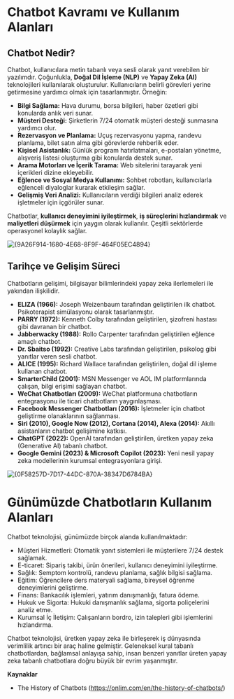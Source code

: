 # Chatbot Kavramı ve Kullanım Alanları

## Chatbot Nedir?

Chatbot, kullanıcılara metin tabanlı veya sesli olarak yanıt verebilen bir yazılımdır. Çoğunlukla, **Doğal Dil İşleme (NLP)** ve **Yapay Zeka (AI)** teknolojileri kullanılarak oluşturulur. Kullanıcıların belirli görevleri yerine getirmesine yardımcı olmak için tasarlanmıştır. Örneğin:

* **Bilgi Sağlama:** Hava durumu, borsa bilgileri, haber özetleri gibi konularda anlık veri sunar.
* **Müşteri Desteği:** Şirketlerin 7/24 otomatik müşteri desteği sunmasına yardımcı olur.
* **Rezervasyon ve Planlama:** Uçuş rezervasyonu yapma, randevu planlama, bilet satın alma gibi görevlerde rehberlik eder.
* **Kişisel Asistanlık:** Günlük program hatırlatmaları, e-postaları yönetme, alışveriş listesi oluşturma gibi konularda destek sunar.
* **Arama Motorları ve İçerik Tarama:** Web sitelerini tarayarak yeni içerikleri dizine ekleyebilir.
* **Eğlence ve Sosyal Medya Kullanımı:** Sohbet robotları, kullanıcılarla eğlenceli diyaloglar kurarak etkileşim sağlar.
* **Gelişmiş Veri Analizi:** Kullanıcıların verdiği bilgileri analiz ederek işletmeler için içgörüler sunar.

Chatbotlar, **kullanıcı deneyimini iyileştirmek**, **iş süreçlerini hızlandırmak** ve **maliyetleri düşürmek** için yaygın olarak kullanılır. Çeşitli sektörlerde operasyonel kolaylık sağlar.

![{9A26F914-1680-4E68-8F9F-464F05EC4894}](https://github.com/user-attachments/assets/d6f59b3b-515b-4c01-866b-32ce0ae3f574)



## Tarihçe ve Gelişim Süreci
Chatbotların gelişimi, bilgisayar bilimlerindeki yapay zeka ilerlemeleri ile yakından ilişkilidir. 

* **ELIZA (1966):** Joseph Weizenbaum tarafından geliştirilen ilk chatbot. Psikoterapist simülasyonu olarak tasarlanmıştır.
* **PARRY (1972):** Kenneth Colby tarafından geliştirilen, şizofreni hastası gibi davranan bir chatbot.
* **Jabberwacky (1988):** Rollo Carpenter tarafından geliştirilen eğlence amaçlı chatbot.
* **Dr. Sbaitso (1992):** Creative Labs tarafından geliştirilen, psikolog gibi yanıtlar veren sesli chatbot.
* **ALICE (1995):** Richard Wallace tarafından geliştirilen, doğal dil işleme kullanan chatbot.
* **SmarterChild (2001):** MSN Messenger ve AOL IM platformlarında çalışan, bilgi erişimi sağlayan chatbot.
* **WeChat Chatbotları (2009):** WeChat platformuna chatbotların entegrasyonu ile ticari chatbotların yaygınlaşması.
* **Facebook Messenger Chatbotları (2016):** İşletmeler için chatbot geliştirme olanaklarının sağlanması.
* **Siri (2010), Google Now (2012), Cortana (2014), Alexa (2014):** Akıllı asistanların chatbot gelişimine katkısı.
* **ChatGPT (2022):** OpenAI tarafından geliştirilen, üretken yapay zeka (Generative AI) tabanlı chatbot.
* **Google Gemini (2023) & Microsoft Copilot (2023):** Yeni nesil yapay zeka modellerinin kurumsal entegrasyonlara girişi.

![{0F58257D-7D17-44DC-870A-38347D6784BA}](https://github.com/user-attachments/assets/187c964d-77d9-4140-a722-eedcdfa129df)


# Günümüzde Chatbotların Kullanım Alanları

Chatbot teknolojisi, günümüzde birçok alanda kullanılmaktadır:

* Müşteri Hizmetleri: Otomatik yanıt sistemleri ile müşterilere 7/24 destek sağlamak.
* E-ticaret: Sipariş takibi, ürün önerileri, kullanıcı deneyimini iyileştirme.
* Sağlık: Semptom kontrolü, randevu planlama, sağlık bilgisi sağlama.
* Eğitim: Öğrencilere ders materyali sağlama, bireysel öğrenme deneyimlerini geliştirme.
* Finans: Bankacılık işlemleri, yatırım danışmanlığı, fatura ödeme.
* Hukuk ve Sigorta: Hukuki danışmanlık sağlama, sigorta poliçelerini analiz etme.
* Kurumsal İç İletişim: Çalışanların bordro, izin talepleri gibi işlemlerini hızlandırma.

Chatbot teknolojisi, üretken yapay zeka ile birleşerek iş dünyasında verimlilik artırıcı bir araç haline gelmiştir. Geleneksel kural tabanlı chatbotlardan, bağlamsal anlayışa sahip, insan benzeri yanıtlar üreten yapay zeka tabanlı chatbotlara doğru büyük bir evrim yaşanmıştır.



**Kaynaklar**

- The History of Chatbots (https://onlim.com/en/the-history-of-chatbots/)
